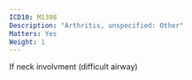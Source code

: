 ```yaml
---
ICD10: M1398
Description: "Arthritis, unspecified: Other"
Matters: Yes
Weight: 1
---
```

If neck involvment (difficult airway)

